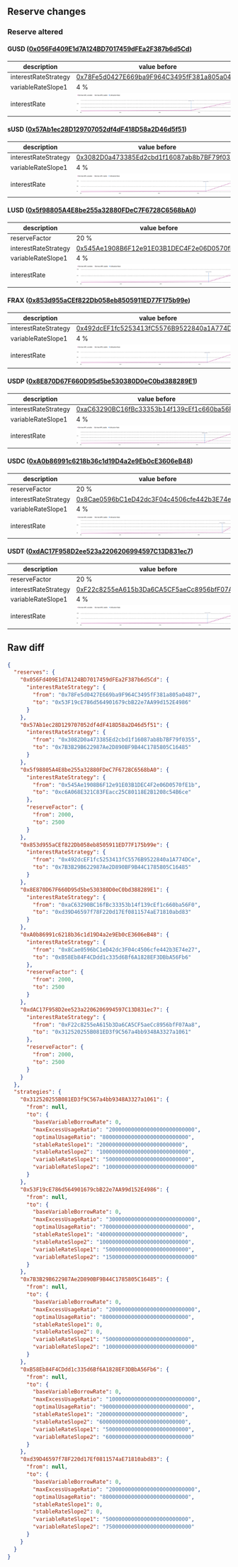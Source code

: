 ## Reserve changes

### Reserve altered

#### GUSD ([0x056Fd409E1d7A124BD7017459dFEa2F387b6d5Cd](https://etherscan.io/address/0x056Fd409E1d7A124BD7017459dFEa2F387b6d5Cd))

| description | value before | value after |
| --- | --- | --- |
| interestRateStrategy | [0x78Fe5d0427E669ba9F964C3495fF381a805a0487](https://etherscan.io/address/0x78Fe5d0427E669ba9F964C3495fF381a805a0487) | [0x53F19cE786d564901679cbB22e7AA99d152E4986](https://etherscan.io/address/0x53F19cE786d564901679cbB22e7AA99d152E4986) |
| variableRateSlope1 | 4 % | 5 % |
| interestRate | ![before](/.assets/7c014a7e5ae96694b0cffee4b2eddadf87478108.svg) | ![after](/.assets/3b121bfadae21d93b5bbd1760ef0af0b99e3654d.svg) |

#### sUSD ([0x57Ab1ec28D129707052df4dF418D58a2D46d5f51](https://etherscan.io/address/0x57Ab1ec28D129707052df4dF418D58a2D46d5f51))

| description | value before | value after |
| --- | --- | --- |
| interestRateStrategy | [0x3082D0a473385Ed2cbd1f16087ab8b7BF79f0355](https://etherscan.io/address/0x3082D0a473385Ed2cbd1f16087ab8b7BF79f0355) | [0x7B3B29B622987Ae2D890BF9B44C1785805C16485](https://etherscan.io/address/0x7B3B29B622987Ae2D890BF9B44C1785805C16485) |
| variableRateSlope1 | 4 % | 5 % |
| interestRate | ![before](/.assets/704f19cf0e34dff3f9cc310e94fefbf076d4b4ee.svg) | ![after](/.assets/366ae4c132a12c764ec8a9869c7c0dc7e99c7ed6.svg) |

#### LUSD ([0x5f98805A4E8be255a32880FDeC7F6728C6568bA0](https://etherscan.io/address/0x5f98805A4E8be255a32880FDeC7F6728C6568bA0))

| description | value before | value after |
| --- | --- | --- |
| reserveFactor | 20 % | 25 % |
| interestRateStrategy | [0x545Ae1908B6F12e91E03B1DEC4F2e06D0570fE1b](https://etherscan.io/address/0x545Ae1908B6F12e91E03B1DEC4F2e06D0570fE1b) | [0xc6A068E321C83FEacc25C80118E2B1208c54B6ce](https://etherscan.io/address/0xc6A068E321C83FEacc25C80118E2B1208c54B6ce) |
| variableRateSlope1 | 4 % | 5 % |
| interestRate | ![before](/.assets/c415a8c57745a62d63e11134fe8acf5059377542.svg) | ![after](/.assets/62f021f36d53e9ea17053e69d91919a485630b05.svg) |

#### FRAX ([0x853d955aCEf822Db058eb8505911ED77F175b99e](https://etherscan.io/address/0x853d955aCEf822Db058eb8505911ED77F175b99e))

| description | value before | value after |
| --- | --- | --- |
| interestRateStrategy | [0x492dcEF1fc5253413fC5576B9522840a1A774DCe](https://etherscan.io/address/0x492dcEF1fc5253413fC5576B9522840a1A774DCe) | [0x7B3B29B622987Ae2D890BF9B44C1785805C16485](https://etherscan.io/address/0x7B3B29B622987Ae2D890BF9B44C1785805C16485) |
| variableRateSlope1 | 4 % | 5 % |
| interestRate | ![before](/.assets/704f19cf0e34dff3f9cc310e94fefbf076d4b4ee.svg) | ![after](/.assets/366ae4c132a12c764ec8a9869c7c0dc7e99c7ed6.svg) |

#### USDP ([0x8E870D67F660D95d5be530380D0eC0bd388289E1](https://etherscan.io/address/0x8E870D67F660D95d5be530380D0eC0bd388289E1))

| description | value before | value after |
| --- | --- | --- |
| interestRateStrategy | [0xaC63290BC16fBc33353b14f139cEf1c660ba56F0](https://etherscan.io/address/0xaC63290BC16fBc33353b14f139cEf1c660ba56F0) | [0xd39D46597f78F220d17Ef0811574aE71810abd83](https://etherscan.io/address/0xd39D46597f78F220d17Ef0811574aE71810abd83) |
| variableRateSlope1 | 4 % | 5 % |
| interestRate | ![before](/.assets/e6957fe4c310ba51f499314c131f0977304a09d1.svg) | ![after](/.assets/1661f76a7e96cd3c1d406fdc47aed4a08f1c5ddd.svg) |

#### USDC ([0xA0b86991c6218b36c1d19D4a2e9Eb0cE3606eB48](https://etherscan.io/address/0xA0b86991c6218b36c1d19D4a2e9Eb0cE3606eB48))

| description | value before | value after |
| --- | --- | --- |
| reserveFactor | 20 % | 25 % |
| interestRateStrategy | [0x8Cae0596bC1eD42dc3F04c4506cfe442b3E74e27](https://etherscan.io/address/0x8Cae0596bC1eD42dc3F04c4506cfe442b3E74e27) | [0xB58Eb84F4CDdd1c335d6Bf6A1828EF3DBbA56Fb6](https://etherscan.io/address/0xB58Eb84F4CDdd1c335d6Bf6A1828EF3DBbA56Fb6) |
| variableRateSlope1 | 4 % | 5 % |
| interestRate | ![before](/.assets/1ee1814a06c37c32f0efd02a4fda97a8278b0714.svg) | ![after](/.assets/5290a74b4d64da4f9000f7e43d68f39f4bb35194.svg) |

#### USDT ([0xdAC17F958D2ee523a2206206994597C13D831ec7](https://etherscan.io/address/0xdAC17F958D2ee523a2206206994597C13D831ec7))

| description | value before | value after |
| --- | --- | --- |
| reserveFactor | 20 % | 25 % |
| interestRateStrategy | [0xF22c8255eA615b3Da6CA5CF5aeCc8956bfF07Aa8](https://etherscan.io/address/0xF22c8255eA615b3Da6CA5CF5aeCc8956bfF07Aa8) | [0x312520255B081ED3f9C567a4bb9348A3327a1061](https://etherscan.io/address/0x312520255B081ED3f9C567a4bb9348A3327a1061) |
| variableRateSlope1 | 4 % | 5 % |
| interestRate | ![before](/.assets/2e987a4911a41c316461bd57acf38be5b6ae837b.svg) | ![after](/.assets/043c20ddb576ea95d464cb796599d5d683262106.svg) |

## Raw diff

```json
{
  "reserves": {
    "0x056Fd409E1d7A124BD7017459dFEa2F387b6d5Cd": {
      "interestRateStrategy": {
        "from": "0x78Fe5d0427E669ba9F964C3495fF381a805a0487",
        "to": "0x53F19cE786d564901679cbB22e7AA99d152E4986"
      }
    },
    "0x57Ab1ec28D129707052df4dF418D58a2D46d5f51": {
      "interestRateStrategy": {
        "from": "0x3082D0a473385Ed2cbd1f16087ab8b7BF79f0355",
        "to": "0x7B3B29B622987Ae2D890BF9B44C1785805C16485"
      }
    },
    "0x5f98805A4E8be255a32880FDeC7F6728C6568bA0": {
      "interestRateStrategy": {
        "from": "0x545Ae1908B6F12e91E03B1DEC4F2e06D0570fE1b",
        "to": "0xc6A068E321C83FEacc25C80118E2B1208c54B6ce"
      },
      "reserveFactor": {
        "from": 2000,
        "to": 2500
      }
    },
    "0x853d955aCEf822Db058eb8505911ED77F175b99e": {
      "interestRateStrategy": {
        "from": "0x492dcEF1fc5253413fC5576B9522840a1A774DCe",
        "to": "0x7B3B29B622987Ae2D890BF9B44C1785805C16485"
      }
    },
    "0x8E870D67F660D95d5be530380D0eC0bd388289E1": {
      "interestRateStrategy": {
        "from": "0xaC63290BC16fBc33353b14f139cEf1c660ba56F0",
        "to": "0xd39D46597f78F220d17Ef0811574aE71810abd83"
      }
    },
    "0xA0b86991c6218b36c1d19D4a2e9Eb0cE3606eB48": {
      "interestRateStrategy": {
        "from": "0x8Cae0596bC1eD42dc3F04c4506cfe442b3E74e27",
        "to": "0xB58Eb84F4CDdd1c335d6Bf6A1828EF3DBbA56Fb6"
      },
      "reserveFactor": {
        "from": 2000,
        "to": 2500
      }
    },
    "0xdAC17F958D2ee523a2206206994597C13D831ec7": {
      "interestRateStrategy": {
        "from": "0xF22c8255eA615b3Da6CA5CF5aeCc8956bfF07Aa8",
        "to": "0x312520255B081ED3f9C567a4bb9348A3327a1061"
      },
      "reserveFactor": {
        "from": 2000,
        "to": 2500
      }
    }
  },
  "strategies": {
    "0x312520255B081ED3f9C567a4bb9348A3327a1061": {
      "from": null,
      "to": {
        "baseVariableBorrowRate": 0,
        "maxExcessUsageRatio": "200000000000000000000000000",
        "optimalUsageRatio": "800000000000000000000000000",
        "stableRateSlope1": "20000000000000000000000000",
        "stableRateSlope2": "1000000000000000000000000000",
        "variableRateSlope1": "50000000000000000000000000",
        "variableRateSlope2": "1000000000000000000000000000"
      }
    },
    "0x53F19cE786d564901679cbB22e7AA99d152E4986": {
      "from": null,
      "to": {
        "baseVariableBorrowRate": 0,
        "maxExcessUsageRatio": "300000000000000000000000000",
        "optimalUsageRatio": "700000000000000000000000000",
        "stableRateSlope1": "40000000000000000000000000",
        "stableRateSlope2": "1000000000000000000000000000",
        "variableRateSlope1": "50000000000000000000000000",
        "variableRateSlope2": "1500000000000000000000000000"
      }
    },
    "0x7B3B29B622987Ae2D890BF9B44C1785805C16485": {
      "from": null,
      "to": {
        "baseVariableBorrowRate": 0,
        "maxExcessUsageRatio": "200000000000000000000000000",
        "optimalUsageRatio": "800000000000000000000000000",
        "stableRateSlope1": 0,
        "stableRateSlope2": 0,
        "variableRateSlope1": "50000000000000000000000000",
        "variableRateSlope2": "1000000000000000000000000000"
      }
    },
    "0xB58Eb84F4CDdd1c335d6Bf6A1828EF3DBbA56Fb6": {
      "from": null,
      "to": {
        "baseVariableBorrowRate": 0,
        "maxExcessUsageRatio": "100000000000000000000000000",
        "optimalUsageRatio": "900000000000000000000000000",
        "stableRateSlope1": "20000000000000000000000000",
        "stableRateSlope2": "600000000000000000000000000",
        "variableRateSlope1": "50000000000000000000000000",
        "variableRateSlope2": "600000000000000000000000000"
      }
    },
    "0xd39D46597f78F220d17Ef0811574aE71810abd83": {
      "from": null,
      "to": {
        "baseVariableBorrowRate": 0,
        "maxExcessUsageRatio": "200000000000000000000000000",
        "optimalUsageRatio": "800000000000000000000000000",
        "stableRateSlope1": 0,
        "stableRateSlope2": 0,
        "variableRateSlope1": "50000000000000000000000000",
        "variableRateSlope2": "750000000000000000000000000"
      }
    }
  }
}
```